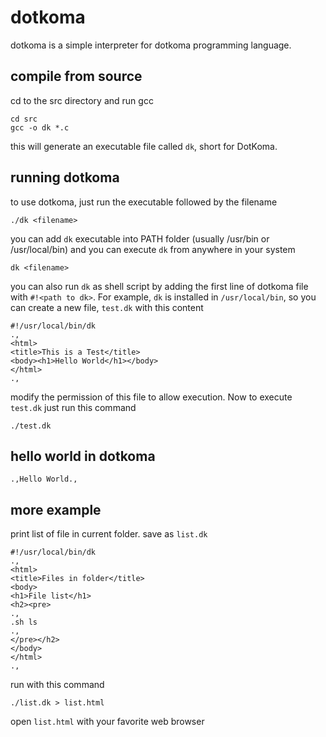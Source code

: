 # dotkoma
dotkoma is a simple interpreter for dotkoma programming language.

## compile from source
cd to the src directory and run gcc
```
cd src
gcc -o dk *.c
```
this will generate an executable file called `dk`, short for DotKoma.

## running dotkoma
to use dotkoma, just run the executable followed by the filename
```
./dk <filename>
```
you can add `dk` executable into PATH folder (usually /usr/bin or /usr/local/bin) and you can execute `dk` from anywhere in your system
```
dk <filename>
```
you can also run `dk` as shell script by adding the first line of dotkoma file with `#!<path to dk>`. For example, `dk` is installed in `/usr/local/bin`, so you can create a new file, `test.dk` with this content
```
#!/usr/local/bin/dk
.,
<html>
<title>This is a Test</title>
<body><h1>Hello World</h1></body>
</html>
.,
```
modify the permission of this file to allow execution. Now to execute `test.dk` just run this command
```
./test.dk
```
## hello world in dotkoma
```
.,Hello World.,
```
## more example
print list of file in current folder. save as `list.dk`
```
#!/usr/local/bin/dk
.,
<html>
<title>Files in folder</title>
<body>
<h1>File list</h1>
<h2><pre>
.,
.sh ls
.,
</pre></h2>
</body>
</html>
.,
```
run with this command
```
./list.dk > list.html
```
open `list.html` with your favorite web browser

